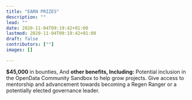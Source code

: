 ```yaml
---
title: "EARN PRIZES"
description: ""
lead: ""
date: 2020-11-04T09:19:42+01:00
lastmod: 2020-11-04T09:19:42+01:00
draft: false
contributors: [""]
images: []

---
```

**$45,000** in bounties, And
**other benefits, Including:** Potential inclusion in the OpenData Community Sandbox to help grow projects. Give access to mentorship and advancement towards becoming a Regen Ranger or a potentially elected governance leader.
